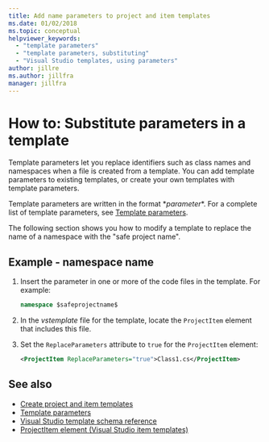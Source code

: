 ```yaml
---
title: Add name parameters to project and item templates
ms.date: 01/02/2018
ms.topic: conceptual
helpviewer_keywords:
  - "template parameters"
  - "template parameters, substituting"
  - "Visual Studio templates, using parameters"
author: jillre
ms.author: jillfra
manager: jillfra
---
```

# How to: Substitute parameters in a template

Template parameters let you replace identifiers such as class names and namespaces when a file is created from a template. You can add template parameters to existing templates, or create your own templates with template parameters.

Template parameters are written in the format $*parameter*$. For a complete list of template parameters, see [Template parameters](../ide/template-parameters.md).

The following section shows you how to modify a template to replace the name of a namespace with the "safe project name".

## Example - namespace name

1. Insert the parameter in one or more of the code files in the template. For example:

    ```csharp
    namespace $safeprojectname$
    ```

1. In the *vstemplate* file for the template, locate the `ProjectItem` element that includes this file.

1. Set the `ReplaceParameters` attribute to `true` for the `ProjectItem` element:

    ```xml
    <ProjectItem ReplaceParameters="true">Class1.cs</ProjectItem>
    ```

## See also

- [Create project and item templates](../ide/creating-project-and-item-templates.md)
- [Template parameters](../ide/template-parameters.md)
- [Visual Studio template schema reference](../extensibility/visual-studio-template-schema-reference.md)
- [ProjectItem element (Visual Studio item templates)](../extensibility/projectitem-element-visual-studio-item-templates.md)